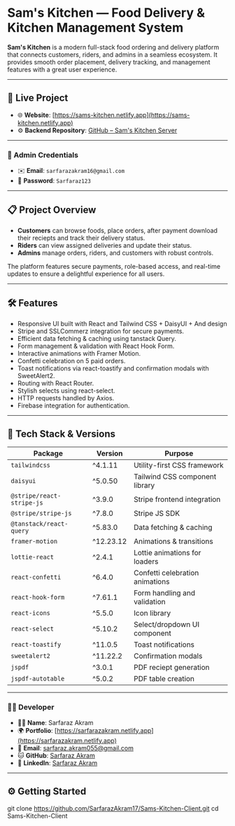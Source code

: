 # Sam's Kitchen — Food Delivery & Kitchen Management System

**Sam's Kitchen** is a modern full-stack food ordering and delivery platform that connects customers, riders, and admins in a seamless ecosystem. It provides smooth order placement, delivery tracking, and management features with a great user experience.

---

## 🔗 Live Project

- 🌐 **Website**: [https://sams-kitchen.netlify.app](https://sams-kitchen.netlify.app)
- ⚙️ **Backend Repository**: [GitHub – Sam's Kitchen Server](https://github.com/SarfarazAkram17/Sams-Kitchen-Server)

---

### 🔐 Admin Credentials

- ✉️ **Email**: `sarfarazakram16@gmail.com`
- 🔑 **Password**: `Sarfaraz123`

---

## 📋 Project Overview

- **Customers** can browse foods, place orders, after payment download their reciepts and track their delivery status.
- **Riders** can view assigned deliveries and update their status.
- **Admins** manage orders, riders, and customers with robust controls.

The platform features secure payments, role-based access, and real-time updates to ensure a delightful experience for all users.

---

## 🛠️ Features

- Responsive UI built with React and Tailwind CSS + DaisyUI + And design
- Stripe and SSLCommerz integration for secure payments.
- Efficient data fetching & caching using tanstack Query.
- Form management & validation with React Hook Form.
- Interactive animations with Framer Motion.
- Confetti celebration on 5 paid orders.
- Toast notifications via react-toastify and confirmation modals with SweetAlert2.
- Routing with React Router.
- Stylish selects using react-select.
- HTTP requests handled by Axios.
- Firebase integration for authentication.

---

## 🧰 Tech Stack & Versions

| Package                   | Version   | Purpose                         |
| ------------------------- | --------- | ------------------------------- |
| `tailwindcss`             | ^4.1.11   | Utility-first CSS framework     |
| `daisyui`                 | ^5.0.50   | Tailwind CSS component library  |
| `@stripe/react-stripe-js` | ^3.9.0    | Stripe frontend integration     |
| `@stripe/stripe-js`       | ^7.8.0    | Stripe JS SDK                   |
| `@tanstack/react-query`   | ^5.83.0   | Data fetching & caching         |
| `framer-motion`           | ^12.23.12 | Animations & transitions        |
| `lottie-react`            | ^2.4.1    | Lottie animations for loaders   |
| `react-confetti`          | ^6.4.0    | Confetti celebration animations |
| `react-hook-form`         | ^7.61.1   | Form handling and validation    |
| `react-icons`             | ^5.5.0    | Icon library                    |
| `react-select`            | ^5.10.2   | Select/dropdown UI component    |
| `react-toastify`          | ^11.0.5   | Toast notifications             |
| `sweetalert2`             | ^11.22.2  | Confirmation modals             |
| `jspdf`                   | ^3.0.1    | PDF reciept generation          |
| `jspdf-autotable`         | ^5.0.2    | PDF table creation              |

---

### 👨‍💻 Developer

- 🧑‍💻 **Name**: Sarfaraz Akram
- 🌍 **Portfolio**: [https://sarfarazakram.netlify.app](https://sarfarazakram.netlify.app)
- 📧 **Email**: sarfaraz.akram055@gmail.com
- 🐱 **GitHub**: [Sarfaraz Akram](https://github.com/SarfarazAkram17)
- 👔 **LinkedIn**: [Sarfaraz Akram](https://linkedin.com/in/sarfarazakram)

---

## ⚙️ Getting Started

git clone https://github.com/SarfarazAkram17/Sams-Kitchen-Client.git
cd Sams-Kitchen-Client
